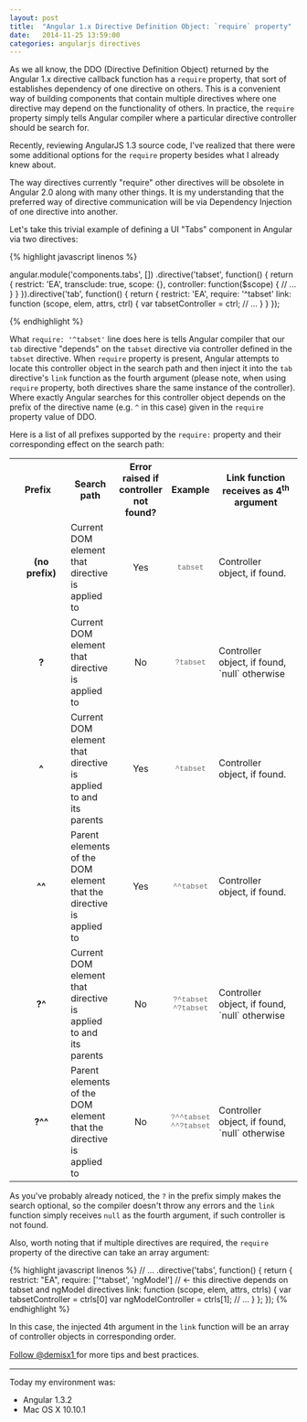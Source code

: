 ```yaml
---
layout: post
title:  "Angular 1.x Directive Definition Object: `require` property"
date:   2014-11-25 13:59:00
categories: angularjs directives
---
```


As we all know, the DDO (Directive Definition Object) returned by the Angular 1.x directive callback
function has a `require` property, that sort of establishes dependency of one
directive on others. This is a convenient way of building components that
contain multiple directives where one directive may depend on the functionality
of others. In practice, the `require` property simply tells Angular compiler
where a particular directive controller should be search for.

<!--more-->

Recently, reviewing AngularJS 1.3 source code, I've realized that there were some
additional options for the `require` property besides what I already knew about.

<div class="alert alert-warning">
<i class="fa fa-bell-o fa-2x"></i>
  The way directives currently "require" other directives will be obsolete in Angular 2.0
  along with many other things. It is my understanding that the preferred way of
  directive communication will be via Dependency Injection of one directive into another.
</div>

Let's take this trivial example of defining a UI "Tabs" component in Angular via two directives:

{% highlight javascript linenos %}

angular.module('components.tabs', [])
.directive('tabset', function() {
  return {
    restrict: 'EA',
    transclude: true,
    scope: {},
    controller: function($scope) {
      // ...
    }
  }
}).directive('tab', function() {
  return {
    restrict: 'EA',
    require: '^tabset'
    link: function (scope, elem, attrs, ctrl) {
      var tabsetController = ctrl;
      // ...
    }
  }
});

{% endhighlight %}

What `require: '^tabset'` line does here is tells Angular compiler that our `tab`
directive "depends" on the `tabset` directive via controller defined in the `tabset`
directive. When `require` property is present, Angular attempts to locate this
controller object in the search path and then inject it into the `tab` directive's
`link` function as the fourth argument (please note, when using `require` property,
both directives share the same instance of the controller). Where exactly Angular searches for
this controller object depends on the prefix of the directive name (e.g. `^` in this case)
given in the `require` property value of DDO.

Here is a list of all prefixes supported by the `require:` property and their
corresponding effect on the search path:

<style>
  table#angular-table > tbody > tr > td:nth-child(1) {
    width: 20%;
    padding-left: 20px;
  }
  table#angular-table > tbody > tr > td:nth-child(5) {
    width: 30%;
  }
  table#angular-table > tbody > tr > td:nth-child(1) > ol {
    padding-left: 20px;
  }
  table#angular-table > tbody > tr > td li {
    padding-bottom: 5px;
  }

  table#angular-table > tbody > tr > td:nth-child(1) {
    font-weight: bold;
  }

  table#angular-table > tbody > tr > td:nth-child(1),
  table#angular-table > tbody > tr > td:nth-child(3),
  table#angular-table > tbody > tr > td:nth-child(4) {
    text-align: center;


  }
  table#angular-table > tbody > tr > td:nth-child(4) {
    white-space: nowrap;
    font-family: Menlo,Monaco,Consolas,"Courier New",monospace;
    color: #666;
    font-size: 0.8em;
  }
</style>

<table id="angular-table" class="table table-striped table-bordered">
  <tr>
    <th class="text-center">Prefix</th>
    <th class="text-center">Search path</th>
    <th class="text-center">Error raised if controller not found?</th>
    <th class="text-center">Example</th>
    <th class="text-center">Link function receives as 4<sup>th</sup> argument</th>
  </tr>
  <tr>
    <td>
      (no prefix)
    </td>
    <td>Current DOM element that directive is applied to</td>
    <td>Yes</td>
    <td>
      tabset
    </td>
    <td>
      Controller object, if found.
    </td>
  </tr>
  <tr>
    <td>
      ?
    </td>
    <td>Current DOM element that directive is applied to</td>
    <td>No</td>
    <td>
      ?tabset
    </td>
    <td>
      Controller object, if found, `null` otherwise
    </td>
  </tr>
  <tr>
    <td>
      ^
    </td>
    <td>Current DOM element that directive is applied to and its parents</td>
    <td>Yes</td>
    <td>
      ^tabset
    </td>
    <td>
      Controller object, if found.
    </td>
  </tr>
  <tr>
    <td>
      ^^
    </td>
    <td>Parent elements of the DOM element that the directive is applied to</td>
    <td>Yes</td>
    <td>
      ^^tabset
    </td>
    <td>
      Controller object, if found.
    </td>
  </tr>
  <tr>
    <td class="text-center">
      ?^
    </td>
    <td>Current DOM element that directive is applied to and its parents</td>
    <td>No</td>
    <td>
      ?^tabset<br/>
      ^?tabset
    </td>
    <td>
      Controller object, if found, `null` otherwise
    </td>
  </tr>
  <tr>
    <td>
      ?^^
    </td>
    <td>Parent elements of the DOM element that the directive is applied to</td>
    <td>No</td>
    <td>
      ?^^tabset<br/>
      ^^?tabset
    </td>
    <td>
      Controller object, if found, `null` otherwise
    </td>
  </tr>
</table>

As you've probably already noticed, the `?` in the prefix simply makes the search optional, so
the compiler doesn't throw any errors and the `link` function simply receives
`null` as the fourth argument, if such controller is not found.

Also, worth noting that if multiple directives are required, the `require`
property of the directive can take an array argument:

{% highlight javascript linenos %}
// ...
.directive('tabs', function() {
  return {
    restrict: "EA",
    require: ['^tabset', 'ngModel'] // <- this directive depends on tabset and ngModel directives
    link: function (scope, elem, attrs, ctrls) {
      var tabsetController = ctrls[0]
      var ngModelController = ctrls[1];
      // ...
    }
  };
});
{% endhighlight %}

In this case, the injected 4th argument in the `link` function will be an array of
controller objects in corresponding order.


<div id='footer-spacing' ></div>
<p class="text-center" style="line-height:20px;">
  <a class="twitter-follow-button"
    href="https://twitter.com/demisx1"
    data-show-count="false"
    data-lang="en"
    data-size="large">Follow @demisx1
  </a> for more tips and best practices.
</p>

<div id='footer-spacing'></div>

___

Today my environment was:

- Angular 1.3.2
- Mac OS X 10.10.1
